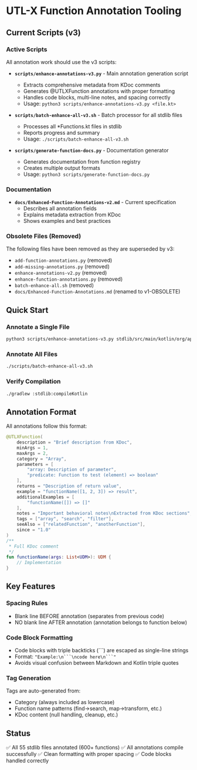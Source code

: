 # UTL-X Function Annotation Tooling

## Current Scripts (v3)

### Active Scripts
All annotation work should use the v3 scripts:

- **`scripts/enhance-annotations-v3.py`** - Main annotation generation script
  - Extracts comprehensive metadata from KDoc comments
  - Generates @UTLXFunction annotations with proper formatting
  - Handles code blocks, multi-line notes, and spacing correctly
  - Usage: `python3 scripts/enhance-annotations-v3.py <file.kt>`

- **`scripts/batch-enhance-all-v3.sh`** - Batch processor for all stdlib files
  - Processes all *Functions.kt files in stdlib
  - Reports progress and summary
  - Usage: `./scripts/batch-enhance-all-v3.sh`

- **`scripts/generate-function-docs.py`** - Documentation generator
  - Generates documentation from function registry
  - Creates multiple output formats
  - Usage: `python3 scripts/generate-function-docs.py`

### Documentation
- **`docs/Enhanced-Function-Annotations-v2.md`** - Current specification
  - Describes all annotation fields
  - Explains metadata extraction from KDoc
  - Shows examples and best practices

### Obsolete Files (Removed)
The following files have been removed as they are superseded by v3:
- `add-function-annotations.py` (removed)
- `add-missing-annotations.py` (removed)
- `enhance-annotations-v2.py` (removed)
- `enhance-function-annotations.py` (removed)
- `batch-enhance-all.sh` (removed)
- `docs/Enhanced-Function-Annotations.md` (renamed to v1-OBSOLETE)

## Quick Start

### Annotate a Single File
```bash
python3 scripts/enhance-annotations-v3.py stdlib/src/main/kotlin/org/apache/utlx/stdlib/array/ArrayFunctions.kt
```

### Annotate All Files
```bash
./scripts/batch-enhance-all-v3.sh
```

### Verify Compilation
```bash
./gradlew :stdlib:compileKotlin
```

## Annotation Format

All annotations follow this format:

```kotlin
@UTLXFunction(
    description = "Brief description from KDoc",
    minArgs = 1,
    maxArgs = 2,
    category = "Array",
    parameters = [
        "array: Description of parameter",
        "predicate: Function to test (element) => boolean"
    ],
    returns = "Description of return value",
    example = "functionName([1, 2, 3]) => result",
    additionalExamples = [
        "functionName([]) => []"
    ],
    notes = "Important behavioral notes\nExtracted from KDoc sections",
    tags = ["array", "search", "filter"],
    seeAlso = ["relatedFunction", "anotherFunction"],
    since = "1.0"
)
/**
 * Full KDoc comment
 */
fun functionName(args: List<UDM>): UDM {
    // Implementation
}
```

## Key Features

### Spacing Rules
- Blank line BEFORE annotation (separates from previous code)
- NO blank line AFTER annotation (annotation belongs to function below)

### Code Block Formatting
- Code blocks with triple backticks (```) are escaped as single-line strings
- Format: `"Example:\n```\ncode here\n```"`
- Avoids visual confusion between Markdown and Kotlin triple quotes

### Tag Generation
Tags are auto-generated from:
- Category (always included as lowercase)
- Function name patterns (find→search, map→transform, etc.)
- KDoc content (null handling, cleanup, etc.)

## Status

✅ All 55 stdlib files annotated (600+ functions)
✅ All annotations compile successfully
✅ Clean formatting with proper spacing
✅ Code blocks handled correctly
